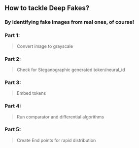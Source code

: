 ## How to tackle Deep Fakes?
### By identifying fake images from real ones, of course!
### Part 1:
> Convert image to grayscale
### Part 2:
> Check for Steganographic generated token/neural_id
### Part 3:
> Embed tokens
### Part 4:
> Run comparator and differential algorithms
### Part 5:
> Create End points for rapid distribution
